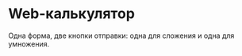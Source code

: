 Web-калькулятор 
===============

Одна форма, две кнопки отправки: 
одна для сложения и одна для умножения.

